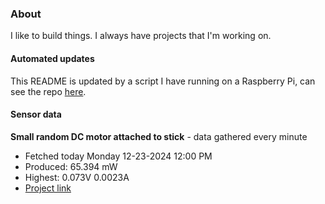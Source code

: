 ### About
I like to build things. I always have projects that I'm working on.

#### Automated updates
This README is updated by a script I have running on a Raspberry Pi, can see the repo [here](https://github.com/jdc-cunningham/raspi-git-repo-updater).

#### Sensor data


**Small random DC motor attached to stick** - data gathered every minute
- Fetched today Monday 12-23-2024 12:00 PM
- Produced: 65.394 mW
- Highest: 0.073V 0.0023A
- [Project link](https://github.com/jdc-cunningham/turbine-raspi)